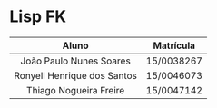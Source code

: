# Lisp FK

|Aluno|Matrícula|
|:---:|:---:|
|João Paulo Nunes Soares|15/0038267|
|Ronyell Henrique dos Santos|15/0046073|
|Thiago Nogueira Freire|15/0047142|
